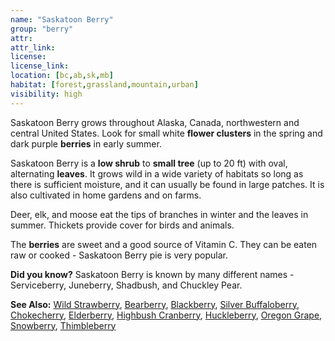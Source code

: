 ```yaml
---
name: "Saskatoon Berry"
group: "berry"
attr:
attr_link:
license:
license_link:
location: [bc,ab,sk,mb]
habitat: [forest,grassland,mountain,urban]
visibility: high
---
```

Saskatoon Berry grows throughout Alaska, Canada, northwestern and central United States. Look for small white **flower clusters** in the spring and dark purple **berries** in early summer.

Saskatoon Berry is a **low shrub** to **small tree** (up to 20 ft) with oval, alternating **leaves**. It grows wild in a wide variety of habitats so long as there is sufficient moisture, and it can usually be found in large patches. It is also cultivated in home gardens and on farms.

Deer, elk, and moose eat the tips of branches in winter and the leaves in summer. Thickets provide cover for birds and animals.

The **berries** are sweet and a good source of Vitamin C. They can be eaten raw or cooked - Saskatoon Berry pie is very popular.

**Did you know?** Saskatoon Berry is known by many different names - Serviceberry, Juneberry, Shadbush, and Chuckley Pear.

<!-- generated, do not edit -->
**See Also:**
[Wild Strawberry](/plants/wildstraw),
[Bearberry](/trees/bear),
[Blackberry](/trees/black),
[Silver Buffaloberry](/trees/buffalo),
[Chokecherry](/trees/choke),
[Elderberry](/trees/elder),
[Highbush Cranberry](/trees/hicran),
[Huckleberry](/trees/huck),
[Oregon Grape](/trees/orgrape),
[Snowberry](/trees/snow),
[Thimbleberry](/trees/thimble)
